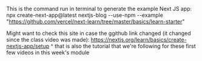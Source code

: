 This is the command run in terminal to generate the example Next JS app:
    npx create-next-app@latest nextjs-blog --use-npm --example "https://github.com/vercel/next-learn/tree/master/basics/learn-starter"

Might want to check this site in case the ggithub link changed (it changed since the class video was made):
    https://nextjs.org/learn/basics/create-nextjs-app/setup
^ that is also the tutorial that we're following for these first few videos in this week's module